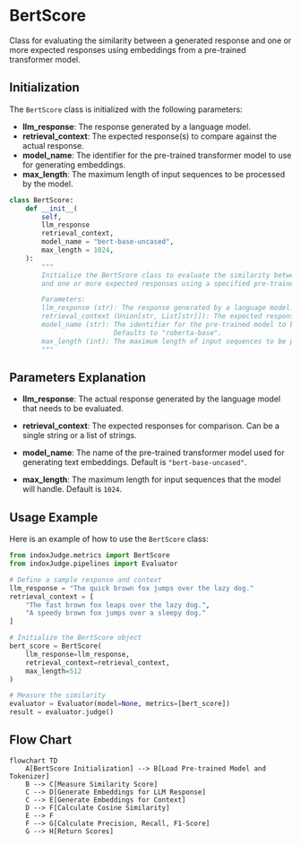 # BertScore

Class for evaluating the similarity between a generated response and one or more expected responses using embeddings from a pre-trained transformer model.

## Initialization

The `BertScore` class is initialized with the following parameters:

- **llm_response**: The response generated by a language model.
- **retrieval_context**: The expected response(s) to compare against the actual response.
- **model_name**: The identifier for the pre-trained transformer model to use for generating embeddings.
- **max_length**: The maximum length of input sequences to be processed by the model.

```python
class BertScore:
    def __init__(
        self,
        llm_response
        retrieval_context,
        model_name = "bert-base-uncased",
        max_length = 1024,
    ):
        """
        Initialize the BertScore class to evaluate the similarity between a generated response
        and one or more expected responses using a specified pre-trained transformer model.

        Parameters:
        llm_response (str): The response generated by a language model.
        retrieval_context (Union[str, List[str]]): The expected response(s) to compare against the actual response.
        model_name (str): The identifier for the pre-trained model to be used for generating embeddings.
                          Defaults to "roberta-base".
        max_length (int): The maximum length of input sequences to be processed by the model. Defaults to 1024.
        """
```

## Parameters Explanation

- **llm_response**: The actual response generated by the language model that needs to be evaluated.

- **retrieval_context**: The expected responses for comparison. Can be a single string or a list of strings.

- **model_name**: The name of the pre-trained transformer model used for generating text embeddings. Default is `"bert-base-uncased"`.

- **max_length**: The maximum length for input sequences that the model will handle. Default is `1024`.

## Usage Example

Here is an example of how to use the `BertScore` class:

```python
from indoxJudge.metrics import BertScore
from indoxJudge.pipelines import Evaluator

# Define a sample response and context
llm_response = "The quick brown fox jumps over the lazy dog."
retrieval_context = [
    "The fast brown fox leaps over the lazy dog.",
    "A speedy brown fox jumps over a sleepy dog."
]

# Initialize the BertScore object
bert_score = BertScore(
    llm_response=llm_response,
    retrieval_context=retrieval_context,
    max_length=512
)

# Measure the similarity
evaluator = Evaluator(model=None, metrics=[bert_score])
result = evaluator.judge()
```

## Flow Chart

```mermaid
flowchart TD
    A[BertScore Initialization] --> B[Load Pre-trained Model and Tokenizer]
    B --> C[Measure Similarity Score]
    C --> D[Generate Embeddings for LLM Response]
    C --> E[Generate Embeddings for Context]
    D --> F[Calculate Cosine Similarity]
    E --> F
    F --> G[Calculate Precision, Recall, F1-Score]
    G --> H[Return Scores]

```
